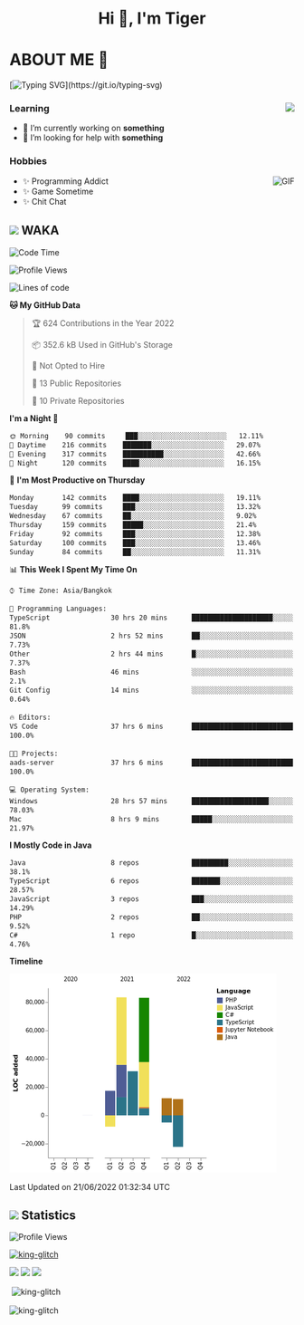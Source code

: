 <h1 align="center">Hi 👋, I'm Tiger</h1>




# ABOUT ME 💬

[![Typing SVG](https://readme-typing-svg.herokuapp.com?color=22F771&vCenter=true&lines=A+perssionate+developer+from+nowhere.)](https://git.io/typing-svg)

<div>
 <img align="right" src="https://spotify-github-profile.vercel.app/api/view?uid=12129734423&cover_image=false&theme=default&bar_color=22d016&bar_color_cover=true" />
 <h3>Learning</h3>
 
 <ul>
  <li>🔭 I’m currently working on <b>something</b></li>
  <li>🤝 I’m looking for help with <b>something</b></li>
 </ul>
 
</div>
<div>
 <h3>Hobbies</h3>
 <img align="right" height="475px"  alt="GIF" src="https://i.pinimg.com/originals/1f/b7/db/1fb7dbee557e5ed509f7517da8a84d58.gif" />
 <ul>
  <li>✨ Programming Addict</li>
  <li>✨ Game Sometime</li>
  <li>✨ Chit Chat</li>
 </ul>
 
</div>



## <img height="40" src="https://raw.githubusercontent.com/innng/innng/master/assets/kyubey.gif"/> WAKA

<!--START_SECTION:waka-->
![Code Time](http://img.shields.io/badge/Code%20Time-0%20secs-blue)

![Profile Views](http://img.shields.io/badge/Profile%20Views-193-blue)

![Lines of code](https://img.shields.io/badge/From%20Hello%20World%20I%27ve%20Written-203%20Thousand%20lines%20of%20code-blue)

**🐱 My GitHub Data** 

> 🏆 624 Contributions in the Year 2022
 > 
> 📦 352.6 kB Used in GitHub's Storage 
 > 
> 🚫 Not Opted to Hire
 > 
> 📜 13 Public Repositories 
 > 
> 🔑 10 Private Repositories  
 > 
**I'm a Night 🦉** 

```text
🌞 Morning    90 commits     ███░░░░░░░░░░░░░░░░░░░░░░   12.11% 
🌆 Daytime    216 commits    ███████░░░░░░░░░░░░░░░░░░   29.07% 
🌃 Evening    317 commits    ██████████░░░░░░░░░░░░░░░   42.66% 
🌙 Night      120 commits    ████░░░░░░░░░░░░░░░░░░░░░   16.15%

```
📅 **I'm Most Productive on Thursday** 

```text
Monday       142 commits    ████░░░░░░░░░░░░░░░░░░░░░   19.11% 
Tuesday      99 commits     ███░░░░░░░░░░░░░░░░░░░░░░   13.32% 
Wednesday    67 commits     ██░░░░░░░░░░░░░░░░░░░░░░░   9.02% 
Thursday     159 commits    █████░░░░░░░░░░░░░░░░░░░░   21.4% 
Friday       92 commits     ███░░░░░░░░░░░░░░░░░░░░░░   12.38% 
Saturday     100 commits    ███░░░░░░░░░░░░░░░░░░░░░░   13.46% 
Sunday       84 commits     ██░░░░░░░░░░░░░░░░░░░░░░░   11.31%

```


📊 **This Week I Spent My Time On** 

```text
⌚︎ Time Zone: Asia/Bangkok

💬 Programming Languages: 
TypeScript               30 hrs 20 mins      ████████████████████░░░░░   81.8% 
JSON                     2 hrs 52 mins       ██░░░░░░░░░░░░░░░░░░░░░░░   7.73% 
Other                    2 hrs 44 mins       █░░░░░░░░░░░░░░░░░░░░░░░░   7.37% 
Bash                     46 mins             ░░░░░░░░░░░░░░░░░░░░░░░░░   2.1% 
Git Config               14 mins             ░░░░░░░░░░░░░░░░░░░░░░░░░   0.64%

🔥 Editors: 
VS Code                  37 hrs 6 mins       █████████████████████████   100.0%

🐱‍💻 Projects: 
aads-server              37 hrs 6 mins       █████████████████████████   100.0%

💻 Operating System: 
Windows                  28 hrs 57 mins      ███████████████████░░░░░░   78.03% 
Mac                      8 hrs 9 mins        █████░░░░░░░░░░░░░░░░░░░░   21.97%

```

**I Mostly Code in Java** 

```text
Java                     8 repos             █████████░░░░░░░░░░░░░░░░   38.1% 
TypeScript               6 repos             ███████░░░░░░░░░░░░░░░░░░   28.57% 
JavaScript               3 repos             ███░░░░░░░░░░░░░░░░░░░░░░   14.29% 
PHP                      2 repos             ██░░░░░░░░░░░░░░░░░░░░░░░   9.52% 
C#                       1 repo              █░░░░░░░░░░░░░░░░░░░░░░░░   4.76%

```


**Timeline**

![Chart not found](https://raw.githubusercontent.com/king-glitch/king-glitch/main/charts/bar_graph.png) 


 Last Updated on 21/06/2022 01:32:34 UTC
<!--END_SECTION:waka-->
## <img height="40" src="https://raw.githubusercontent.com/innng/innng/master/assets/kyubey.gif"/> Statistics
![Profile Views](https://komarev.com/ghpvc/?username=king-glitch)  

<p align="left"> 
 <a href="https://github.com/ryo-ma/github-profile-trophy">
  <img src="https://github-profile-trophy.vercel.app/?username=king-glitch&theme=dracula" alt="king-glitch" />
 </a> </p>

![](https://github-profile-summary-cards.vercel.app/api/cards/profile-details?username=king-glitch&theme=dracula)
![](https://github-profile-summary-cards.vercel.app/api/cards/stats?username=king-glitch&theme=dracula) 
![](https://github-profile-summary-cards.vercel.app/api/cards/productive-time?username=king-glitch&theme=dracula)


<p>&nbsp;<img align="center" src="https://github-readme-stats.vercel.app/api?username=king-glitch&theme=dracula" alt="king-glitch" /></p>

<p><img align="center" src="https://github-readme-streak-stats.herokuapp.com/?user=king-glitch&theme=dracula" alt="king-glitch" /></p>

